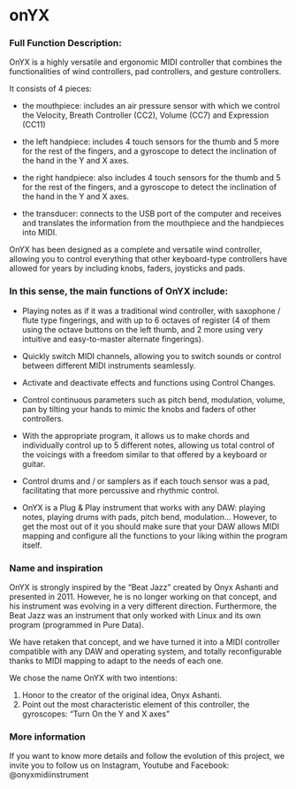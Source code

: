 # onYX


### Full Function Description:

OnYX is a highly versatile and ergonomic MIDI controller that combines the functionalities of wind controllers, pad controllers, and gesture controllers.

It consists of 4 pieces:

* the mouthpiece: includes an air pressure sensor with which we control the Velocity, Breath Controller (CC2), Volume (CC7) and Expression (CC11)

* the left handpiece: includes 4 touch sensors for the thumb and 5 more for the rest of the fingers, and a gyroscope to detect the inclination of the hand in the Y and X axes.

* the right handpiece: also includes 4 touch sensors for the thumb and 5 for the rest of the fingers, and a gyroscope to detect the inclination of the hand in the Y and X axes.

* the transducer: connects to the USB port of the computer and receives and translates the information from the mouthpiece and the handpieces into MIDI.

OnYX has been designed as a complete and versatile wind controller, allowing you to control everything that other keyboard-type controllers have allowed for years by including knobs, faders, joysticks and pads.

### In this sense, the main functions of OnYX include:

* Playing notes as if it was a traditional wind controller, with saxophone / flute type fingerings, and with up to 6 octaves of register (4 of them using the octave buttons on the left thumb, and 2 more using very intuitive and easy-to-master alternate fingerings).


* Quickly switch MIDI channels, allowing you to switch sounds or control between different MIDI instruments seamlessly.


* Activate and deactivate effects and functions using Control Changes.


* Control continuous parameters such as pitch bend, modulation, volume, pan by tilting your hands to mimic the knobs and faders of other controllers.


* With the appropriate program, it allows us to make chords and individually control up to 5 different notes, allowing us total control of the voicings with a freedom similar to that offered by a keyboard or guitar.


* Control drums and / or samplers as if each touch sensor was a pad, facilitating that more percussive and rhythmic control.


* OnYX is a Plug & Play instrument that works with any DAW: playing notes, playing drums with pads, pitch bend, modulation... However, to get the most out of it you should make sure that your DAW allows MIDI mapping and configure all the functions to your liking within the program itself.

### Name and inspiration
OnYX is strongly inspired by the “Beat Jazz” created by Onyx Ashanti and presented in 2011. However, he is no longer working on that concept, and his instrument was evolving in a very different direction. Furthermore, the Beat Jazz was an instrument that only worked with Linux and its own program (programmed in Pure Data). 

We have retaken that concept, and we have turned it into a MIDI controller compatible with any DAW and operating system, and totally reconfigurable thanks to MIDI mapping to adapt to the needs of each one.

We chose the name OnYX with two intentions:

1) Honor to the creator of the original idea, Onyx Ashanti.
2) Point out the most characteristic element of this controller, the gyroscopes: “Turn On the Y and X axes”

### More information
If you want to know more details and follow the evolution of this project, we invite you to follow us on Instagram, Youtube and Facebook: @onyxmidiinstrument


